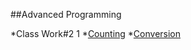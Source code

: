 ##Advanced Programming 

*Class Work#2 1
    *[Counting](https://github.com/osmanonurcan/jsprojects/Counting.html)
    *[Conversion](https://github.com/osmanonurcan/jsprojects/conversion.html)
